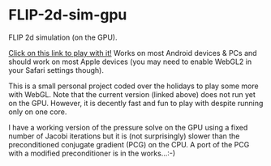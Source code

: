 # FLIP-2d-sim-gpu

FLIP 2d simulation (on the GPU).

[Click on this link to play with it!](http://aaubel.online.fr/flip)
Works on most Android devices & PCs and should work on most Apple devices (you may need to enable WebGL2 in your Safari settings though).

This is a small personal project coded over the holidays to play some more with WebGL. Note that the current version (linked above) does not run yet on the GPU. However, it is decently fast and fun to play with despite running only on one core.

I have a working version of the pressure solve on the GPU using a fixed number of Jacobi iterations but it is (not surprisingly) slower than the preconditioned conjugate gradient (PCG) on the CPU. A port of the PCG with a modified preconditioner is in the works...:-)
